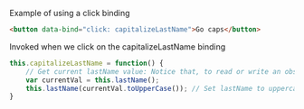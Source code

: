 Example of using a click binding
```html
<button data-bind="click: capitalizeLastName">Go caps</button>
```

Invoked when we click on the capitalizeLastName binding
```javascript
this.capitalizeLastName = function() {
	// Get current lastName value: Notice that, to read or write an observable's value, you call it as a function.
	var currentVal = this.lastName(); 
	this.lastName(currentVal.toUpperCase()); // Set lastName to uppercase
}
```

